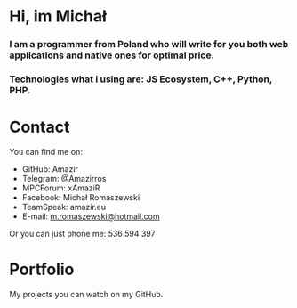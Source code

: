 # Hi, im Michał

### I am a programmer from Poland who will write for you both web applications and native ones for optimal price.

### Technologies what i using are: JS Ecosystem, C++, Python, PHP.

# Contact

You can find me on:
- GitHub: Amazir
- Telegram: @Amazirros
- MPCForum: xAmaziR
- Facebook: Michał Romaszewski
- TeamSpeak: amazir.eu
- E-mail: m.romaszewski@hotmail.com

Or you can just phone me: 536 594 397

# Portfolio

My projects you can watch on my GitHub.
